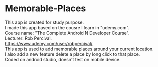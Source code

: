 # Memorable-Places
This app is created for study purpose.<br/>
I made this app based on the cousre I learn in "udemy.com".<br/>
Course name: "The Complete Android N Developer Course".<br/>
Lecturer: Rob Percival.<br/>
https://www.udemy.com/user/robpercival/<br/>
This app is used to add memorable places around your current location.<br/>
I also add a new feature delete a place by long click to that place. <br/>
Coded on android studio, doesn't test on mobile device.<br/>
